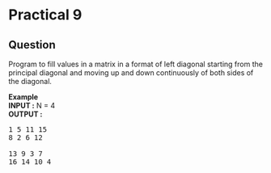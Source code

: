# Practical 9
## Question

Program to fill values in a matrix in a format of left diagonal starting from the principal diagonal and moving up and down continuously of both sides of the diagonal.

**Example**
<br/>**INPUT :** N = 4
<br/>**OUTPUT :** 
<br/> <pre>1     5    11   15
<br/>8     2    6    12
<br/>13    9    3    7
<br/>16    14   10   4
